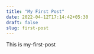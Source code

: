 ```yaml
---
title: "My First Post"
date: 2022-04-12T17:14:42+05:30
draft: false
slug: first-post
---
```

This is my-first-post